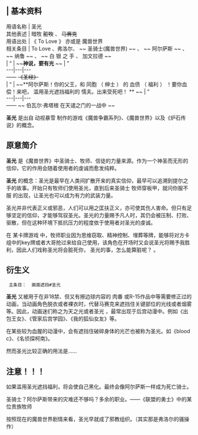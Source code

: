 |  **基本资料**  
---  
用语名称  |  圣光   
其他表述  |  暗牧 ~~脏牧~~ 、 ~~马赛克~~  
用语出处  |  《  To Love  》  亦或是  魔兽世界   
相关条目  |  To Love  、弗洛尔、 ~~ 圣骑士(魔兽世界)  ~~ 、 ~~ 阿尔萨斯  ~~ 、 ~~ 纳鲁  ~~ 、 ~~ 白  银  之  手  、  加文拉德  ~~  
|  “  |  ~~**神说，要有光** ~~ |  ”   
---|---|---  
—— ~~《圣经》~~  
|  “  |  ~~**阿尔萨斯！你的父王，和 同胞  （  绅士  ）  的  血债  （  福利  ）  ！要你血偿！来吧，  滥用圣光遮挡福利的  懦夫。出来受死吧！ ** ~~ |  ”   
---|---|---  
—— ~~ 伯瓦尔·弗塔根  在天谴之门的一战中 ~~  
  
**圣光** 是出自  动视暴雪  制作的游戏《魔兽争霸系列》、《魔兽世界》以及《炉石传说》的概念。

##  原意简介

**圣光** 是《魔兽世界》中圣骑士、牧师、信徒的力量来源。作为一个神圣而无形的信仰，它的作用会随着使用者的虔诚而愈发纯粹。

**圣光** 的概念：圣光是最早在人类间扩散开来的真实信仰，最早可以追溯到提尔之手的故事。开始只有牧师们使用圣光，直到后来圣骑士  牧师穿板甲，就问你服不服
的出现，让圣光也可以成为有力的武装力量。

圣光并非代表正义或邪恶，人们可以用之匡扶正义，亦可使其伤人害命。但只有足够坚定的信仰，才能够驾驭圣光。圣光的力量赐予凡人时，其仍会被压制、打败、驱散，但在这种环境下抵抗压力的程度依于使用者对圣光的虔诚。

在  某卡牌游戏
中，牧师职业因为思维窃取、精神控制、埋葬等牌，能够将对方卡组中的key牌或者大哥抢过来给自己使用，该角色在开场时又会说圣光将赐予我胜利，因此人们戏称圣光将会脏死你，
圣光的事，怎么能算脏呢？  。

##  衍生义

     主条目：  画面遮挡#圣光 

**圣光** 又被用于在非18禁、但又有擦边球内容的  肉番
或R-15作品中等需要修正过的动画，当动画角色脱衣或者裸衣时，代替马赛克来遮挡住关键部位的光线或者烟雾等。因此，动画迷们称之为天之光或者圣光
，最常出现于后宫动漫中。例如《出包王女》、《管家后宫学园》、《我的狐仙女友》等。

在某些较为血腥的动漫中，会有遮挡住破碎身体的光芒也被称为圣光。如《blood c》、《名侦探柯南》。

然而圣光比较正确的用法是……

##  注意！！！

如果滥用圣光遮挡福利，将会使自己黑化。最终会像阿尔萨斯一样成为死亡骑士。

圣骑士？阿尔萨斯带来的灾难还不够吗？多余的职业。——《联盟的勇士》中的某位贵族牧师

按照现在的魔兽世界剧情来看，圣光早就成了邪教组织。（其实那是弗洛尔的骚操作）

